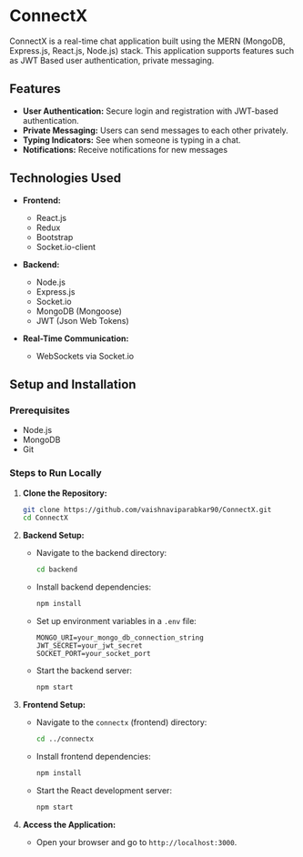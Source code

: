# ConnectX
ConnectX is a real-time chat application built using the MERN (MongoDB, Express.js, React.js, Node.js) stack. This application supports features such as JWT Based user authentication, private messaging.

## Features

- **User Authentication:** Secure login and registration with JWT-based authentication.
- **Private Messaging:** Users can send messages to each other privately.
- **Typing Indicators:** See when someone is typing in a chat.
- **Notifications:** Receive notifications for new messages

## Technologies Used

- **Frontend:**
  - React.js
  - Redux
  - Bootstrap
  - Socket.io-client

- **Backend:**
  - Node.js
  - Express.js
  - Socket.io
  - MongoDB (Mongoose)
  - JWT (Json Web Tokens)

- **Real-Time Communication:**
  - WebSockets via Socket.io

## Setup and Installation

### Prerequisites

- Node.js
- MongoDB
- Git

### Steps to Run Locally

1. **Clone the Repository:**
   ```bash
   git clone https://github.com/vaishnaviparabkar90/ConnectX.git
   cd ConnectX
1. **Backend Setup:**

   - Navigate to the backend directory:
     ```bash
     cd backend
     ```

   - Install backend dependencies:
     ```bash
     npm install
     ```

   - Set up environment variables in a `.env` file:
     ```env
     MONGO_URI=your_mongo_db_connection_string
     JWT_SECRET=your_jwt_secret
     SOCKET_PORT=your_socket_port
     ```

   - Start the backend server:
     ```bash
     npm start
     ```

2. **Frontend Setup:**

   - Navigate to the `connectx` (frontend) directory:
     ```bash
     cd ../connectx
     ```

   - Install frontend dependencies:
     ```bash
     npm install
     ```

   - Start the React development server:
     ```bash
     npm start
     ```

3. **Access the Application:**

   - Open your browser and go to `http://localhost:3000`.
